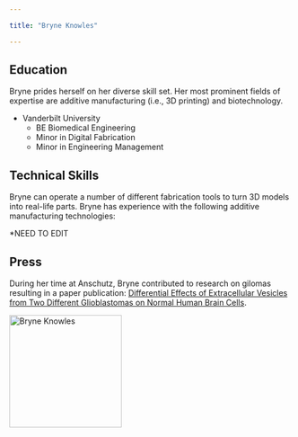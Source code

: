 ```yaml
---

title: "Bryne Knowles"

---
```


## Education

Bryne prides herself on her diverse skill set. Her most prominent fields of expertise are additive manufacturing (i.e., 3D printing) and biotechnology. 

* Vanderbilt University
  * BE Biomedical Engineering
  * Minor in Digital Fabrication
  * Minor in Engineering Management 


## Technical Skills

Bryne can operate a number of different fabrication tools to turn 3D models into real-life parts. Bryne has experience with the following additive manufacturing technologies:

*NEED TO EDIT


## Press 

During her time at Anschutz, Bryne contributed to research on gilomas resulting in a paper publication: [Differential Effects of Extracellular Vesicles from Two Different Glioblastomas on Normal Human Brain Cells](https://pubmed.ncbi.nlm.nih.gov/39585062/).

<img src="https://bloximages.newyork1.vip.townnews.com/gazette.com/content/tncms/assets/v3/editorial/9/fa/9fadd05e-f969-11ec-a392-1b90f814bb7c/62bf397ab807e.image.jpg?resize=1476%2C984" alt="Bryne Knowles" style="width:200px;"/>
